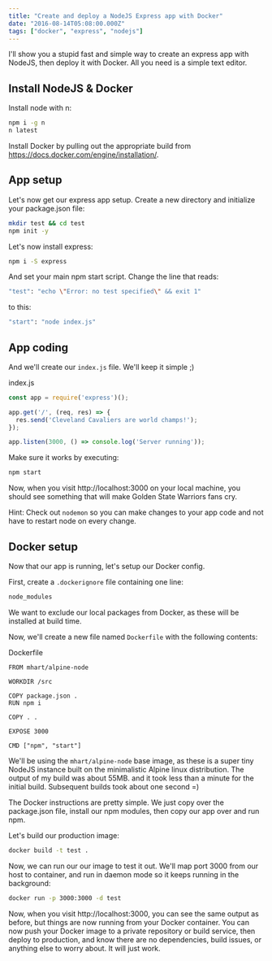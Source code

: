 ```yaml
---
title: "Create and deploy a NodeJS Express app with Docker"
date: "2016-08-14T05:08:00.000Z"
tags: ["docker", "express", "nodejs"]
---
```


I'll show you a stupid fast and simple way to create an express app with NodeJS, then deploy it with Docker. All you need is a simple text editor.

## Install NodeJS & Docker

Install node with n:

```bash
npm i -g n
n latest
```

Install Docker by pulling out the appropriate build from <a href="https://docs.docker.com/engine/installation/" target="_blank">https://docs.docker.com/engine/installation/</a>.

## App setup

Let's now get our express app setup. Create a new directory and initialize your package.json file:

```bash
mkdir test && cd test
npm init -y
```

Let's now install express:

```bash
npm i -S express
```

And set your main npm start script. Change the line that reads:

```bash
"test": "echo \"Error: no test specified\" && exit 1"
```

to this:

```bash
"start": "node index.js"
```

## App coding

And we'll create our `index.js` file. We'll keep it simple ;)

<div class="gatsby-code-title">index.js</div>

```javascript
const app = require('express')();

app.get('/', (req, res) => {
  res.send('Cleveland Cavaliers are world champs!');
});

app.listen(3000, () => console.log('Server running'));
```

Make sure it works by executing:

```bash
npm start
```

Now, when you visit http://localhost:3000 on your local machine, you should see something that will make Golden State Warriors fans cry.

Hint: Check out `nodemon` so you can make changes to your app code and not have to restart node on every change.

## Docker setup

Now that our app is running, let's setup our Docker config.

First, create a `.dockerignore` file containing one line:

```bash
node_modules
```

We want to exclude our local packages from Docker, as these will be installed at build time.

Now, we'll create a new file named `Dockerfile` with the following contents:

<div class="gatsby-code-title">Dockerfile</div>

```docker
FROM mhart/alpine-node

WORKDIR /src

COPY package.json .
RUN npm i

COPY . .

EXPOSE 3000

CMD ["npm", "start"]
```

We'll be using the `mhart/alpine-node` base image, as these is a super tiny NodeJS instance built on the minimalistic Alpine linux distribution. The output of my build was about 55MB. and it took less than a minute for the initial build. Subsequent builds took about one second =)

The Docker instructions are pretty simple. We just copy over the package.json file, install our npm modules, then copy our app over and run npm.

Let's build our production image:

```bash
docker build -t test .
```

Now, we can run our our image to test it out. We'll map port 3000 from our host to container, and run in daemon mode so it keeps running in the background:

```bash
docker run -p 3000:3000 -d test
```

Now, when you visit http://localhost:3000, you can see the same output as before, but things are now running from your Docker container. You can now push your Docker image to a private repository or build service, then deploy to production, and know there are no dependencies, build issues, or anything else to worry about. It will just work.
